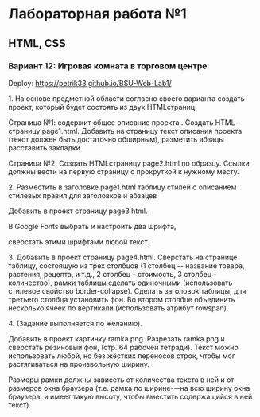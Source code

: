 # Лабораторная работа №1

## HTML, CSS

### Вариант 12: Игровая комната в торговом центре

Deploy: https://petrik33.github.io/BSU-Web-Lab1/

1\. На основе предметной области согласно своего варианта создать проект, который будет состоять из двух HTML­страниц.

Страница №1: содержит общее описание проекта.. Создать HTML­страницу page1.html. Добавить на страницу текст описания проекта (текст должен быть достаточно обширным), разметить абзацы расставить закладки

Страница №2: Создать HTML­страницу page2.html по образцу. Ссылки должны вести на первую страницу c прокруткой к нужному месту.

2\. Разместить в заголовке page1.html таблицу стилей с описанием стилевых правил для заголовков и абзацев

Добавить в проект страницу page3.html.

В Google Fonts выбрать и настроить два шрифта,

сверстать этими шрифтами любой текст.

3\. Добавить в проект страницу page4.html. Сверстать на странице таблицу, состоящую из трех столбцов (1 столбец -- название товара, растения, рецепта, и т.д., 2 столбец - стоимость, 3 столбец - количество), рамки таблицы сделать одиночными (использовать стилевое свойство border-collapse). Сделать заголовок таблицы, для третьего столбца установить фон. Во втором столбце объединить несколько ячеек по вертикали (использовать атрибут rowspan).

4\. (Задание выполняется по желанию).

Добавить в проект картинку ramka.png. Разрезать ramka.png и сверстать резиновый фон, (стр. 64 рабочей тетради). Текст можно использовать любой, но без жёстких переносов строк, чтобы мог растягиваться на произвольную ширину.

Размеры рамки должны зависеть от количества текста в ней и от размеров окна браузера (т.е. рамка по ширине---на всю ширину окна браузера, и имеет такую высоту, чтобы вместить содержащийся в ней текст).
